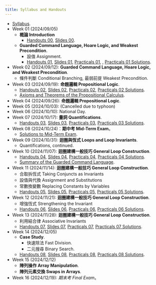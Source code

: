 ```yaml
---
title: Syllabus and Handouts
---
```



* [Syllabus](../assets/syllabus.pdf).
* Week 01 (2024/09/05)
  * **概論 Introduction**
    * [Handouts 00](../assets/handouts_00.pdf), [Slides 00](../assets/slides_00.pdf).
  * **Guarded Command Language, Hoare Logic, and Weakest Precondition**.
    * 設值 Assignment.
    * [Handouts 01](../assets/handouts_01.pdf), [Slides 01](../assets/slides_01.pdf), [Practicals 01](../assets/practicals_01.pdf), , [Practicals 01 Solutions](../assets/practicals_01_sols.pdf).
* Week 02 (2024/09/12): **Guarded Command Language, Hoare Logic, and Weakest Precondition**.
  * 條件判斷 Conditional Branching, 最弱前提 Weakest Precondition.
* Week 03 (2024/09/19): **命題邏輯 Propositional Logic**.
  * [Handouts 02](../assets/handouts_02.pdf), [Slides 02](../assets/slides_02.pdf), [Practicals 02](../assets/practicals_02.pdf), [Practicals 02 Solutions](../assets/practicals_02_sols.pdf).
  * [Axioms and Theorems of the Propositional Calculus](../assets/theorems_prop.pdf).
* Week 04 (2024/09/26): **命題邏輯 Propositional Logic**.
* Week 05 (2024/10/03): (Cancelled due to typhoon)
* Week 06 (2024/10/10): National Day.
* Week 07 (2024/10/17): **量詞 Quantifications**.
  * [Handouts 03](../assets/handouts_03.pdf), [Slides 03](../assets/slides_03.pdf), [Practicals 03](../assets/practicals_03.pdf), [Practicals 03 Solutions](../assets/practicals_03_sols.pdf).
* Week 08 (2024/10/24)：**期中考 Mid-Term Exam**。
  * [Solutions to Mid-Term Exam](../assets/midterm_sols.pdf).
* Week 09 (2024/10/31): **迴圈與恆式 Loops and Loop Invariants**.
  * Quantifications, continued.
* Week 10 (2024/11/07): **迴圈建構一般技巧 General Loop Construction**.
  * [Handouts 04](../assets/handouts_04.pdf), [Slides 04](../assets/slides_04.pdf), [Practicals 04](../assets/practicals_04.pdf), [Practicals 04 Solutions](../assets/practicals_04_sols.pdf).
  * [Summary of the Guarded Command Language](../assets/gcl-summary.pdf).
* Week 11 (2024/11/14): **迴圈建構一般技巧 General Loop Construction**.
  * 合取拆恆式 Taking Conjuncts as Invariants
  * 設值與代換 Assignment and Substitutions
  * 常數換變數 Replacing Constants by Variables
  * [Handouts 05](../assets/handouts_05.pdf), [Slides 05](../assets/slides_05.pdf), [Practicals 05](../assets/practicals_05.pdf), [Practicals 05 Solutions](../assets/practicals_05_sols.pdf).
* Week 12 (2024/11/21): **迴圈建構一般技巧 General Loop Construction**.
  * 增強恆式 Strengthening the Invariant
  * [Handouts 06](../assets/handouts_06.pdf), [Slides 06](../assets/slides_06.pdf), [Practicals 06](../assets/practicals_06.pdf), [Practicals 06 Solutions](../assets/practicals_06_sols.pdf).
* Week 13 (2024/11/28): **迴圈建構一般技巧 General Loop Construction**.
    * 利用結合律 Associative Invariants
    * [Handouts 07](../assets/handouts_07.pdf), [Slides 07](../assets/slides_07.pdf), [Practicals 07](../assets/practicals_07.pdf), [Practicals 07 Solutions](../assets/practicals_07_sols.pdf).
* Week 14 (2024/12/05)
  * **Case Study**.
    * 快速除法 Fast Division.
    * 二元搜尋 Binary Search.
  * [Handouts 08](../assets/handouts_08.pdf), [Slides 08](../assets/slides_08.pdf), [Practicals 08](../assets/practicals_08.pdf), [Practicals 08 Solutions](../assets/practicals_08_sols.pdf).
* Week 15 (2024/12/12)
  * **陣列操作 Array Manipulation**.
  * **陣列元素交換 Swaps in Arrays**.
* Week 16 (2024/12/19): *期末考 Final Exam*。
